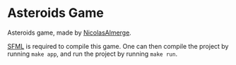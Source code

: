 # Asteroids Game

Asteroids game, made by [NicolasAlmerge](https://github.com/NicolasAlmerge).

[SFML](https://www.sfml-dev.org/download/sfml/2.5.1/) is required to compile this game. One can then compile the project by running `make app`, and run the project by running `make run`.
